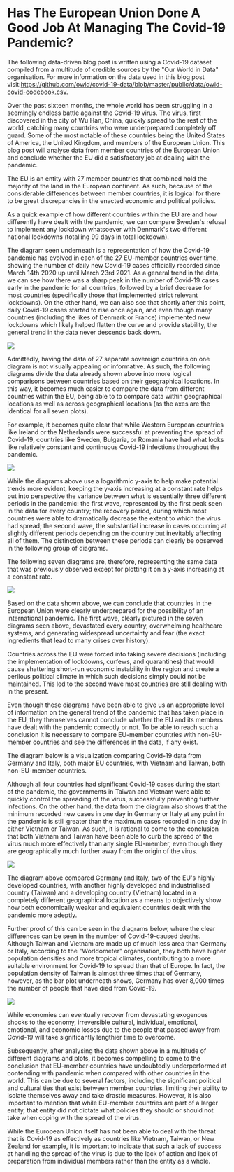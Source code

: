 # Has The European Union Done A Good Job At Managing The Covid-19 Pandemic?
The following data-driven blog post is written using a Covid-19 dataset compiled from a multitude of credible sources by the "Our World in Data" organisation. For more information on the data used in this blog post visit:https://github.com/owid/covid-19-data/blob/master/public/data/owid-covid-codebook.csv.

Over the past sixteen months, the whole world has been struggling in a seemingly endless battle against the Covid-19 virus. The virus, first discovered in the city of Wu Han, China, quickly spread to the rest of the world, catching many countries who were underprepared completely off guard. Some of the most notable of these countries being the United States of America, the United Kingdom, and members of the European Union. This blog post will analyse data from member countries of the European Union and conclude whether the EU did a satisfactory job at dealing with the pandemic.

The EU is an entity with 27 member countries that combined hold the majority of the land in the European continent. As such, because of the considerable differences between member countries, it is logical for there to be great discrepancies in the enacted economic and political policies.

As a quick example of how different countries within the EU are and how differently have dealt with the pandemic, we can compare Sweden's refusal to implement any lockdown whatsoever with Denmark's two different national lockdowns (totalling 99 days in total lockdown). 

The diagram seen underneath is a representation of how the Covid-19 pandemic has evolved in each of the 27 EU-member countries over time, showing the number of daily new Covid-19 cases officially recorded since March 14th 2020 up until March 23rd 2021. As a general trend in the data, we can see how there was a sharp peak in the number of Covid-19 cases early in the pandemic for all countries, followed by a brief decrease for most countries (specifically those that implemented strict relevant lockdowns). On the other hand, we can also see that shortly after this point, daily Covid-19 cases started to rise once again, and even though many countries (including the likes of Denmark or France) implemented new lockdowns which likely helped flatten the curve and provide stability, the general trend in the data never descends back down.

![](https://i.imgur.com/aBkFltG.png)

Admittedly, having the data of 27 separate sovereign countries on one diagram is not visually appealing or informative. As such, the following diagrams divide the data already shown above into more logical comparisons between countries based on their geographical locations. In this way, it becomes much easier to compare the data from different countries within the EU, being able to to compare data within geographical locations as well as across geographical locations (as the axes are the identical for all seven plots).

For example, it becomes quite clear that while Western European countries like Ireland or the Netherlands were successful at preventing the spread of Covid-19, countries like Sweden, Bulgaria, or Romania have had what looks like relatively constant and continuous Covid-19 infections throughout the pandemic. 

![](https://i.imgur.com/hOvcrZ4.png)

While the diagrams above use a logarithmic y-axis to help make potential trends more evident, keeping the y-axis increasing at a constant rate helps put into perspective the variance between what is essentially three different periods in the pandemic: the first wave, represented by the first peak seen in the data for every country; the recovery period, during which most countries were able to dramatically decrease the extent to which the virus had spread; the second wave, the substantial increase in cases occurring at slightly different periods depending on the country but inevitably affecting all of them. The distinction between these periods can clearly be observed in the following group of diagrams.

The following seven diagrams are, therefore, representing the same data that was previously observed except for plotting it on a y-axis increasing at a constant rate.

![](https://i.imgur.com/al85QQM.png)

Based on the data shown above, we can conclude that countries in the European Union were clearly underprepared for the possibility of an international pandemic. The first wave, clearly pictured in the seven diagrams seen above, devastated every country, overwhelming healthcare systems, and generating widespread uncertainty and fear (the exact ingredients that lead to many crises over history).

Countries across the EU were forced into taking severe decisions (including the implementation of lockdowns, curfews, and quarantines) that would cause shattering short-run economic instability in the region and create a perilous political climate in which such decisions simply could not be maintained. This led to the second wave most countries are still dealing with in the present. 

Even though these diagrams have been able to give us an appropriate level of information on the general trend of the pandemic that has taken place in the EU, they themselves cannot conclude whether the EU and its members have dealt with the pandemic correctly or not. To be able to reach such a conclusion it is necessary to compare EU-member countries with non-EU-member countries and see the differences in the data, if any exist.

The diagram below is a visualization comparing Covid-19 data from Germany and Italy, both major EU countries, with Vietnam and Taiwan, both non-EU-member countries.

Although all four countries had significant Covid-19 cases during the start of the pandemic, the governments in Taiwan and Vietnam were able to quickly control the spreading of the virus, successfully preventing further infections. On the other hand, the data from the diagram also shows that the minimum recorded new cases in one day in Germany or Italy at any point in the pandemic is still greater than the maximum cases recorded in one day in either Vietnam or Taiwan. As such, it is rational to come to the conclusion that both Vietnam and Taiwan have been able to curb the spread of the virus much more effectively than any single EU-member, even though they are geographically much further away from the origin of the virus.

![](https://i.imgur.com/gOuqdgr.png)

The diagram above compared Germany and Italy, two of the EU's highly developed countries, with another highly developed and industrialised country (Taiwan) and a developing country (Vietnam) located in a completely different geographical location as a means to objectively show how both economically weaker and equivalent countries dealt with the pandemic more adeptly.

Further proof of this can be seen in the diagrams below, where the clear differences can be seen in the number of Covid-19-caused deaths. Although Taiwan and Vietnam are made up of much less area than Germany or Italy, according to the "Worldometer" organisation, they both have higher population densities and more tropical climates, contributing to a more suitable environment for Covid-19 to spread than that of Europe. In fact, the population density of Taiwan is almost three times that of Germany, however, as the bar plot underneath shows, Germany has over 8,000 times the number of people that have died from Covid-19.

![](https://i.imgur.com/tnIrOdZ.png)

While economies can eventually recover from devastating exogenous shocks to the economy, irreversible cultural, individual, emotional, emotional, and economic losses due to the people that passed away from Covid-19 will take significantly lengthier time to overcome.

Subsequently, after analysing the data shown above in a multitude of different diagrams and plots, it becomes compelling to come to the conclusion that EU-member countries have undoubtedly underperformed at contending with pandemic when compared with other countries in the world. This can be due to several factors, including the significant political and cultural ties that exist between member countries, limiting their ability to isolate themselves away and take drastic measures. However, it is also important to mention that while EU-member countries are part of a larger entity, that entity did not dictate what policies they should or should not take when coping with the spread of the virus. 

While the European Union itself has not been able to deal with the threat that is Covid-19 as effectively as countries like Vietnam, Taiwan, or New Zealand for example, it is important to indicate that such a lack of success at handling the spread of the virus is due to the lack of action and lack of preparation from individual members rather than the entity as a whole. 